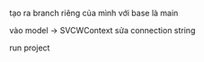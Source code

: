 tạo ra branch riêng của mình với base là main

vào model -> SVCWContext sửa connection string

run project
